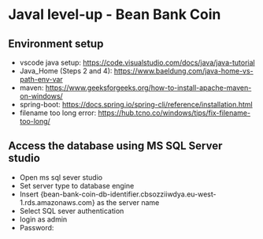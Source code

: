 # Javal level-up - Bean Bank Coin 

## Environment setup
- vscode java setup: https://code.visualstudio.com/docs/java/java-tutorial
- Java_Home (Steps 2 and 4): https://www.baeldung.com/java-home-vs-path-env-var 
- maven: https://www.geeksforgeeks.org/how-to-install-apache-maven-on-windows/
- spring-boot: https://docs.spring.io/spring-cli/reference/installation.html
- filename too long error: https://hub.tcno.co/windows/tips/fix-filename-too-long/

## Access the database using MS SQL Server studio
- Open ms sql sever studio
- Set server type to database engine
- Insert {bean-bank-coin-db-identifier.cbsozziiwdya.eu-west-1.rds.amazonaws.com} as the server name
- Select SQL sever authentication
- login as admin
- Password: 